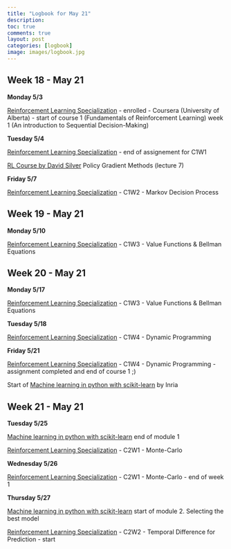 ```yaml
---
title: "Logbook for May 21"
description: 
toc: true
comments: true
layout: post
categories: [logbook]
image: images/logbook.jpg
---
```




## Week 18 - May 21

**Monday 5/3**

[Reinforcement Learning Specialization](/guillaume_blog/blog/reinforcement-learning-specialization-coursera.html) - enrolled - Coursera (University of Alberta) - start of course 1 (Fundamentals of Reinforcement Learning) week 1 (An introduction to Sequential Decision-Making)

**Tuesday 5/4**

[Reinforcement Learning Specialization](/guillaume_blog/blog/reinforcement-learning-specialization-coursera.html) - end of assignement for C1W1

[RL Course by David Silver](/guillaume_blog/blog/Introduction-to-Reinforcement-Learning-with-David-Silver.html) Policy Gradient Methods (lecture 7)

**Friday 5/7**

[Reinforcement Learning Specialization](/guillaume_blog/blog/reinforcement-learning-specialization-coursera.html) - C1W2 - Markov Decision Process

## Week 19 - May 21

**Monday 5/10**

[Reinforcement Learning Specialization](/guillaume_blog/blog/reinforcement-learning-specialization-coursera.html) - C1W3 - Value Functions & Bellman Equations



## Week 20 - May 21

**Monday 5/17**

[Reinforcement Learning Specialization](/guillaume_blog/blog/reinforcement-learning-specialization-coursera.html) - C1W3 - Value Functions & Bellman Equations

**Tuesday 5/18**

[Reinforcement Learning Specialization](/guillaume_blog/blog/reinforcement-learning-specialization-coursera.html) - C1W4 - Dynamic Programming

**Friday 5/21**

[Reinforcement Learning Specialization](/guillaume_blog/blog/reinforcement-learning-specialization-coursera.html) - C1W4 - Dynamic Programming - assignment completed and end of course 1 ;)

Start of [Machine learning in python with scikit-learn](/guillaume_blog/blog/Machine-learning-in-python-with-scikit-learn.html) by Inria



## Week 21 - May 21

**Tuesday 5/25**

[Machine learning in python with scikit-learn](/guillaume_blog/blog/Machine-learning-in-python-with-scikit-learn.html) end of module 1

[Reinforcement Learning Specialization](/guillaume_blog/blog/reinforcement-learning-specialization-coursera-course2.html) - C2W1 - Monte-Carlo

**Wednesday 5/26**

[Reinforcement Learning Specialization](/guillaume_blog/blog/reinforcement-learning-specialization-coursera-course2.html) - C2W1 - Monte-Carlo - end of week 1

**Thursday 5/27**

[Machine learning in python with scikit-learn](/guillaume_blog/blog/Machine-learning-in-python-with-scikit-learn.html) start of module 2. Selecting the best model

[Reinforcement Learning Specialization](/guillaume_blog/blog/reinforcement-learning-specialization-coursera-course2.html) - C2W2 - Temporal Difference for Prediction - start
